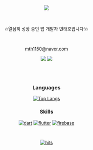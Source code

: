 <div align=center>
  <a href="#"><img src="https://capsule-render.vercel.app/api?type=soft&color=2c2c2c&height=120&section=header&text=Hello%20I'm%20TaeHo!&desc=Cross-Platform%20Developer&descAlignY=75&descSize=20&fontSize=40&fontColor=1CA673" /></a>
  
  <br>
  <br>
  <br>

  🔥열심히 성장 중인 앱 개발자 민태호입니다!🔥
  
  <br>
  
  mth1150@naver.com
  
  <a href="https://velog.io/@mth1150">![](https://img.shields.io/badge/Velog-20C997?style=for-the-badge&logo=velog&logoColor=white)</a>
  <a href="https://bit.ly/4d0FAAn">![](https://img.shields.io/badge/Notion%20Resume-000000?style=for-the-badge&logo=notion&logoColor=white)</a>

  <br>
  <br>

  ### Languages
  <a href="#">![Top Langs](https://github-readme-stats.vercel.app/api/top-langs/?username=mintaeh0&layout=compact&theme=dark)</a>
  ### Skills
  <a href="#">![dart](https://img.shields.io/badge/Dart-0175C2?style=for-the-badge&logo=dart&logoColor=white)</a>
  <a href="#">![flutter](https://img.shields.io/badge/Flutter-02569B?style=for-the-badge&logo=flutter&logoColor=white)</a>
  <a href="#">![firebase](https://img.shields.io/badge/Firebase-039BE5?style=for-the-badge&logo=Firebase&logoColor=white)</a>
  
  <br>
  
  <a href="#">![hits](https://hits.seeyoufarm.com/api/count/incr/badge.svg?url=https%3A%2F%2Fgithub.com%2Fmintaeh0&count_bg=%2379C83D&title_bg=%23555555&icon=&icon_color=%23E7E7E7&title=hits&edge_flat=false)</a>

</div>
